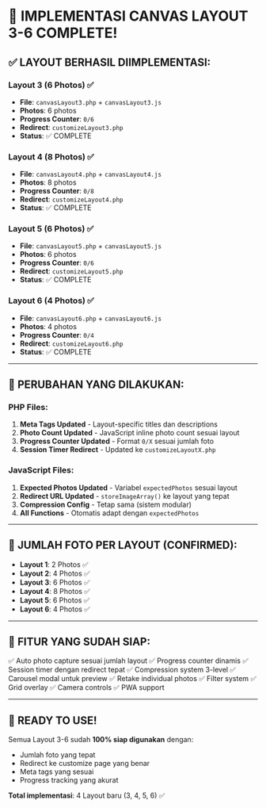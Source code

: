 # 🎯 IMPLEMENTASI CANVAS LAYOUT 3-6 COMPLETE!

## ✅ **LAYOUT BERHASIL DIIMPLEMENTASI:**

### **Layout 3 (6 Photos) ✅**
- **File**: `canvasLayout3.php` + `canvasLayout3.js`
- **Photos**: 6 photos
- **Progress Counter**: `0/6`
- **Redirect**: `customizeLayout3.php`
- **Status**: ✅ COMPLETE

### **Layout 4 (8 Photos) ✅**
- **File**: `canvasLayout4.php` + `canvasLayout4.js`
- **Photos**: 8 photos
- **Progress Counter**: `0/8`
- **Redirect**: `customizeLayout4.php`
- **Status**: ✅ COMPLETE

### **Layout 5 (6 Photos) ✅**
- **File**: `canvasLayout5.php` + `canvasLayout5.js`
- **Photos**: 6 photos
- **Progress Counter**: `0/6`
- **Redirect**: `customizeLayout5.php`
- **Status**: ✅ COMPLETE

### **Layout 6 (4 Photos) ✅**
- **File**: `canvasLayout6.php` + `canvasLayout6.js`
- **Photos**: 4 photos
- **Progress Counter**: `0/4`
- **Redirect**: `customizeLayout6.php`
- **Status**: ✅ COMPLETE

---

## 🔧 **PERUBAHAN YANG DILAKUKAN:**

### **PHP Files:**
1. **Meta Tags Updated** - Layout-specific titles dan descriptions
2. **Photo Count Updated** - JavaScript inline photo count sesuai layout
3. **Progress Counter Updated** - Format `0/X` sesuai jumlah foto
4. **Session Timer Redirect** - Updated ke `customizeLayoutX.php`

### **JavaScript Files:**
1. **Expected Photos Updated** - Variabel `expectedPhotos` sesuai layout
2. **Redirect URL Updated** - `storeImageArray()` ke layout yang tepat
3. **Compression Config** - Tetap sama (sistem modular)
4. **All Functions** - Otomatis adapt dengan `expectedPhotos`

---

## 🎯 **JUMLAH FOTO PER LAYOUT (CONFIRMED):**
- **Layout 1**: 2 Photos ✅
- **Layout 2**: 4 Photos ✅
- **Layout 3**: 6 Photos ✅
- **Layout 4**: 8 Photos ✅
- **Layout 5**: 6 Photos ✅
- **Layout 6**: 4 Photos ✅

---

## 🚀 **FITUR YANG SUDAH SIAP:**
✅ Auto photo capture sesuai jumlah layout
✅ Progress counter dinamis
✅ Session timer dengan redirect tepat
✅ Compression system 3-level
✅ Carousel modal untuk preview
✅ Retake individual photos
✅ Filter system
✅ Grid overlay
✅ Camera controls
✅ PWA support

---

## 🎉 **READY TO USE!**
Semua Layout 3-6 sudah **100% siap digunakan** dengan:
- Jumlah foto yang tepat
- Redirect ke customize page yang benar
- Meta tags yang sesuai
- Progress tracking yang akurat

**Total implementasi**: 4 Layout baru (3, 4, 5, 6) ✅
